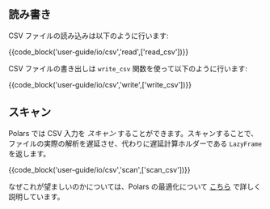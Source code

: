 ## 読み書き

CSV ファイルの読み込みは以下のように行います:

{{code_block('user-guide/io/csv','read',['read_csv'])}}

CSV ファイルの書き出しは `write_csv` 関数を使って以下のように行います:

{{code_block('user-guide/io/csv','write',['write_csv'])}}

## スキャン

Polars では CSV 入力を _スキャン_ することができます。スキャンすることで、ファイルの実際の解析を遅延させ、代わりに遅延計算ホルダーである `LazyFrame` を返します。

{{code_block('user-guide/io/csv','scan',['scan_csv'])}}

なぜこれが望ましいのかについては、Polars の最適化について [こちら](../concepts/lazy-vs-eager.md) で詳しく説明しています。
